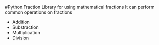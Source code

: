 #Python.Fraction
Library for using mathematical fractions
It can perform common operations on fractions
* Addition
* Substraction
* Multiplication
* Division